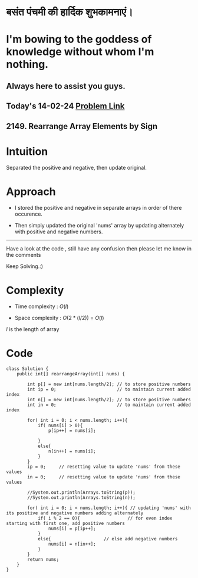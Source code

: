 # बसंत पंचमी की हार्दिक शुभकामनाएं।
# I'm bowing to the goddess of knowledge without whom I'm nothing.
## Always here to assist you guys.

## Today's 14-02-24 [Problem Link](https://leetcode.com/problems/rearrange-array-elements-by-sign/description/)
## 2149. Rearrange Array Elements by Sign

# Intuition
<!-- Describe your first thoughts on how to solve this problem. -->
Separated the positive and negative, then update original.

# Approach
<!-- Describe your approach to solving the problem. -->
- I stored the positive and negative in separate arrays in order of there occurence.

- Then simply updated the original 'nums' array by updating alternately with positive and negative numbers.

---
Have a look at the code , still have any confusion then please let me know in the comments

Keep Solving.:)

# Complexity
- Time complexity : $O(l)$
<!-- Add your time complexity here, e.g. $$O(n)$$ -->

- Space complexity : $O(2*(l/2))$ = $O(l)$
<!-- Add your space complexity here, e.g. $$O(n)$$ -->
$l$ is the length of array

# Code
```
class Solution {
    public int[] rearrangeArray(int[] nums) {

        int p[] = new int[nums.length/2]; // to store positive numbers
        int ip = 0;                       // to maintain current added index 
        int n[] = new int[nums.length/2]; // to store positive numbers
        int in = 0;                       // to maintain current added index 

        for( int i = 0; i < nums.length; i++){
            if( nums[i] > 0){
                p[ip++] = nums[i];

            }
            else{
                n[in++] = nums[i];
            }
        }
        ip = 0;     // resetting value to update 'nums' from these values
        in = 0;     // resetting value to update 'nums' from these values

        //System.out.println(Arrays.toString(p));
        //System.out.println(Arrays.toString(n));

        for( int i = 0; i < nums.length; i++){ // updating 'nums' with its positive and negative numbers adding alternately 
            if( i % 2 == 0){                  // for even index starting with first one, add positive numbers
                nums[i] = p[ip++];
            }
            else{                    // else add negative numbers
                nums[i] = n[in++];
            }
        }
        return nums;
    }
}
```
